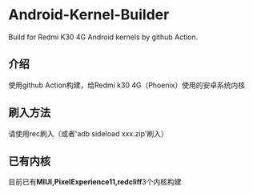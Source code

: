 # Android-Kernel-Builder
Build for Redmi K30 4G Android kernels by github Action.
## 介绍
使用github Action构建，给Redmi k30 4G（Phoenix）使用的安卓系统内核
## 刷入方法
请使用rec刷入（或者'adb sideload xxx.zip'刷入）
## 已有内核
目前已有**MIUI,PixelExperience11,redcliff**3个内核构建

